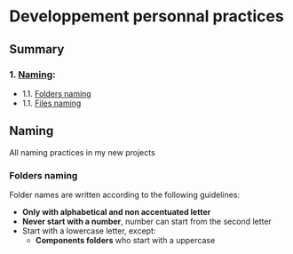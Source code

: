 # Developpement personnal practices

## Summary

### 1. [Naming](#naming):
  - 1.1. [Folders naming](#folders-naming)
  - 1.1. [Files naming](#files-naming)

## Naming
All naming practices in my new projects

### Folders naming
Folder names are written according to the following guidelines:
  - **Only with alphabetical and non accentuated letter**
  - **Never start with a number**, number can start from the second letter
  - Start with a lowercase letter, except:
    - **Components folders** who start with a uppercase 
